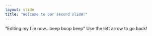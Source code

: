 ```yaml
---
layout: slide
title: "Welcome to our second slide!"
---
```

"Editing my file now.. beep boop beep"
Use the left arrow to go back!
